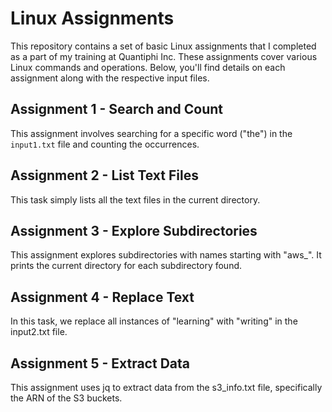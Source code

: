 # Linux Assignments

This repository contains a set of basic Linux assignments that I completed as a part of my training at Quantiphi Inc. These assignments cover various Linux commands and operations. Below, you'll find details on each assignment along with the respective input files.

## Assignment 1 - Search and Count
This assignment involves searching for a specific word ("the") in the `input1.txt` file and counting the occurrences.

## Assignment 2 - List Text Files
This task simply lists all the text files in the current directory.

## Assignment 3 - Explore Subdirectories
This assignment explores subdirectories with names starting with "aws_". It prints the current directory for each subdirectory found.

## Assignment 4 - Replace Text
In this task, we replace all instances of "learning" with "writing" in the input2.txt file.

## Assignment 5 - Extract Data
This assignment uses jq to extract data from the s3_info.txt file, specifically the ARN of the S3 buckets.
